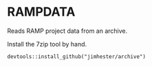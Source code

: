 # RAMPDATA

Reads RAMP project data from an archive.

Install the 7zip tool by hand.

```
devtools::install_github("jimhester/archive")
```
